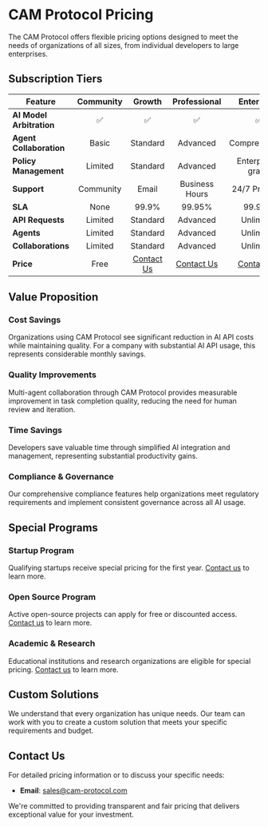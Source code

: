 # CAM Protocol Pricing

The CAM Protocol offers flexible pricing options designed to meet the needs of organizations of all sizes, from individual developers to large enterprises.

## Subscription Tiers

| Feature | Community | Growth | Professional | Enterprise |
|---------|:---------:|:------:|:------------:|:----------:|
| **AI Model Arbitration** | ✅ | ✅ | ✅ | ✅ |
| **Agent Collaboration** | Basic | Standard | Advanced | Comprehensive |
| **Policy Management** | Limited | Standard | Advanced | Enterprise-grade |
| **Support** | Community | Email | Business Hours | 24/7 Premium |
| **SLA** | None | 99.9% | 99.95% | 99.99% |
| **API Requests** | Limited | Standard | Advanced | Unlimited |
| **Agents** | Limited | Standard | Advanced | Unlimited |
| **Collaborations** | Limited | Standard | Advanced | Unlimited |
| **Price** | Free | [Contact Us](mailto:edwardstechpros@outlook.com) | [Contact Us](mailto:edwardstechpros@outlook.com) | [Contact Us](mailto:edwardstechpros@outlook.com) |

## Value Proposition

### Cost Savings
Organizations using CAM Protocol see significant reduction in AI API costs while maintaining quality. For a company with substantial AI API usage, this represents considerable monthly savings.

### Quality Improvements
Multi-agent collaboration through CAM Protocol provides measurable improvement in task completion quality, reducing the need for human review and iteration.

### Time Savings
Developers save valuable time through simplified AI integration and management, representing substantial productivity gains.

### Compliance & Governance
Our comprehensive compliance features help organizations meet regulatory requirements and implement consistent governance across all AI usage.

## Special Programs

### Startup Program
Qualifying startups receive special pricing for the first year. [Contact us](mailto:edwardstechpros@outlook.com) to learn more.

### Open Source Program
Active open-source projects can apply for free or discounted access. [Contact us](mailto:edwardstechpros@outlook.com) to learn more.

### Academic & Research
Educational institutions and research organizations are eligible for special pricing. [Contact us](mailto:edwardstechpros@outlook.com) to learn more.

## Custom Solutions

We understand that every organization has unique needs. Our team can work with you to create a custom solution that meets your specific requirements and budget.

## Contact Us

For detailed pricing information or to discuss your specific needs:

- **Email**: [sales@cam-protocol.com](mailto:EdwardsTechPros@Outlook.com)

We're committed to providing transparent and fair pricing that delivers exceptional value for your investment.
